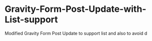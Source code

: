 Gravity-Form-Post-Update-with-List-support
==========================================

Modified Gravity Form Post Update to support list and also to avoid d
